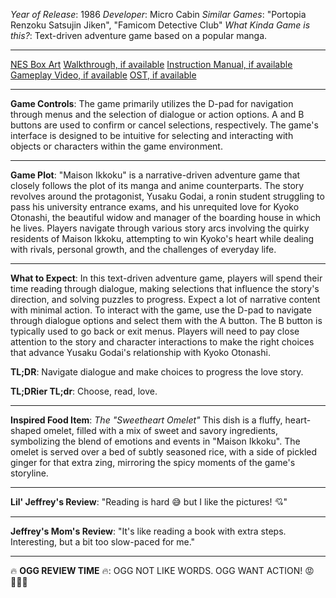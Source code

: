 *Year of Release*: 1986
*Developer*: Micro Cabin
*Similar Games*: "Portopia Renzoku Satsujin Jiken", "Famicom Detective Club"
*What Kinda Game is this?*: Text-driven adventure game based on a popular manga.

---
[NES Box Art](https://www.google.com/search?tbm=isch&q=NES+Box+Art+Maison+Ikkoku) 
[Walkthrough, if available](https://www.google.com/search?q=Walkthrough+NES+Maison+Ikkoku)
[Instruction Manual, if available](https://www.google.com/search?q=NES+Instruction+Manual+Maison+Ikkoku)
[Gameplay Video, if available](https://www.youtube.com/results?search_query=gameplay+NES+Maison+Ikkoku) 
[OST, if available](https://www.youtube.com/results?search_query=NES+Maison+Ikkoku+OST)

- - -
**Game Controls**:
The game primarily utilizes the D-pad for navigation through menus and the selection of dialogue or action options. A and B buttons are used to confirm or cancel selections, respectively. The game's interface is designed to be intuitive for selecting and interacting with objects or characters within the game environment.

- - -
**Game Plot**:
"Maison Ikkoku" is a narrative-driven adventure game that closely follows the plot of its manga and anime counterparts. The story revolves around the protagonist, Yusaku Godai, a ronin student struggling to pass his university entrance exams, and his unrequited love for Kyoko Otonashi, the beautiful widow and manager of the boarding house in which he lives. Players navigate through various story arcs involving the quirky residents of Maison Ikkoku, attempting to win Kyoko's heart while dealing with rivals, personal growth, and the challenges of everyday life.

- - -
**What to Expect**: 
In this text-driven adventure game, players will spend their time reading through dialogue, making selections that influence the story's direction, and solving puzzles to progress. Expect a lot of narrative content with minimal action. To interact with the game, use the D-pad to navigate through dialogue options and select them with the A button. The B button is typically used to go back or exit menus. Players will need to pay close attention to the story and character interactions to make the right choices that advance Yusaku Godai's relationship with Kyoko Otonashi.

**TL;DR**: Navigate dialogue and make choices to progress the love story.

**TL;DRier TL;dr**: Choose, read, love.

---
**Inspired Food Item**: *The "Sweetheart Omelet"*
This dish is a fluffy, heart-shaped omelet, filled with a mix of sweet and savory ingredients, symbolizing the blend of emotions and events in "Maison Ikkoku". The omelet is served over a bed of subtly seasoned rice, with a side of pickled ginger for that extra zing, mirroring the spicy moments of the game's storyline.

---
**Lil' Jeffrey's Review**: "Reading is hard 😅 but I like the pictures! 💘"

---
**Jeffrey's Mom's Review**: "It's like reading a book with extra steps. Interesting, but a bit too slow-paced for me."

---
🔥 **OGG REVIEW TIME** 🔥: OGG NOT LIKE WORDS. OGG WANT ACTION! 😡👎🏼🏹
